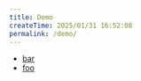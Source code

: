```yaml
---
title: Demo
createTime: 2025/01/31 16:52:08
permalink: /demo/
---
```


- [bar](./bar.md)
- [foo](./foo.md)
